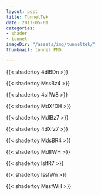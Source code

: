 ```yaml
---
layout: post
title: TunnelTek
date: 2017-05-01
categories:
- shader
- tunnel
imageDir: "/assets/img/tunneltek/"
thumbnail: tunnel.PNG

---
```

{{< shadertoy 4dlBDn >}}

{{< shadertoy MssBz4 >}}

{{< shadertoy 4slfW8 >}}

{{< shadertoy MdXfDH >}}

{{< shadertoy MdlBz7 >}}

{{< shadertoy 4dXfz7 >}}

{{< shadertoy MdsBR4 >}}

{{< shadertoy MdlfWH >}}

{{< shadertoy lslfR7 >}}

{{< shadertoy lssfWn >}}

{{< shadertoy MssfWH >}}